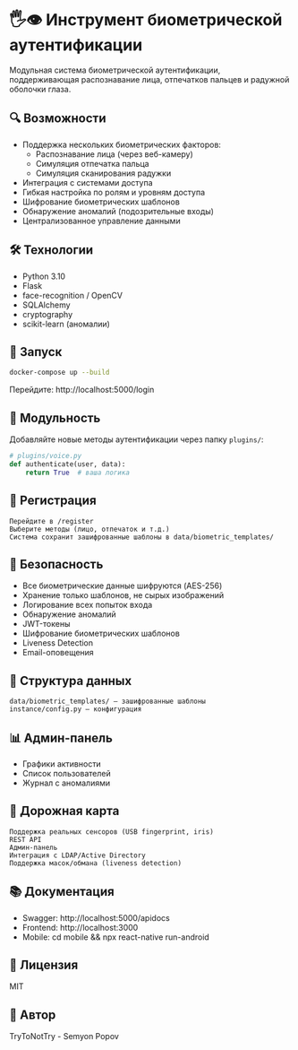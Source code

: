 # 🖐️👁️ Инструмент биометрической аутентификации

Модульная система биометрической аутентификации, поддерживающая распознавание лица, отпечатков пальцев и радужной оболочки глаза.

## 🔍 Возможности

- Поддержка нескольких биометрических факторов:
  - Распознавание лица (через веб-камеру)
  - Симуляция отпечатка пальца
  - Симуляция сканирования радужки
- Интеграция с системами доступа
- Гибкая настройка по ролям и уровням доступа
- Шифрование биометрических шаблонов
- Обнаружение аномалий (подозрительные входы)
- Централизованное управление данными

## 🛠️ Технологии

- Python 3.10
- Flask
- face-recognition / OpenCV
- SQLAlchemy
- cryptography
- scikit-learn (аномалии)

## 🚀 Запуск

```bash
docker-compose up --build
```

Перейдите: http://localhost:5000/login 

## 🧩 Модульность
Добавляйте новые методы аутентификации через папку `plugins/`:
```python
# plugins/voice.py
def authenticate(user, data):
    return True  # ваша логика
```

## 🧪 Регистрация 

    Перейдите в /register
    Выберите методы (лицо, отпечаток и т.д.)
    Система сохранит зашифрованные шаблоны в data/biometric_templates/
     

## 🔐 Безопасность 

- Все биометрические данные шифруются (AES-256)
- Хранение только шаблонов, не сырых изображений
- Логирование всех попыток входа
- Обнаружение аномалий
- JWT-токены
- Шифрование биометрических шаблонов
- Liveness Detection
- Email-оповещения

## 📂 Структура данных 

    data/biometric_templates/ — зашифрованные шаблоны
    instance/config.py — конфигурация 

## 📊 Админ-панель 

- Графики активности
- Список пользователей
- Журнал с аномалиями
     
## 📌 Дорожная карта 

    Поддержка реальных сенсоров (USB fingerprint, iris)
    REST API
    Админ-панель
    Интеграция с LDAP/Active Directory
    Поддержка масок/обмана (liveness detection)
     
## 📚 Документация 

- Swagger: http://localhost:5000/apidocs
- Frontend: http://localhost:3000
- Mobile: cd mobile && npx react-native run-android
     

## 📄 Лицензия 

MIT 

## 🤝 Автор 

TryToNotTry - Semyon Popov 
